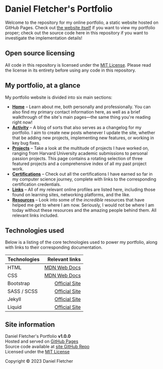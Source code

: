 # Daniel Fletcher's Portfolio

Welcome to the repository for my online portfolio, a static website hosted on GitHub Pages.
Check out [the website itself](https://www.daniel-fletcher-portfolio.com) if you want to view 
my portfolio proper; check out the source code here in this repository if you want to investigate 
the implementation details!


## Open source licensing

All code in this repository is licensed under the [MIT License](./LICENSE.md). Please read the 
license in its entirety before using any code in this repository.


## My portfolio, at a glance

My portfolio website is divided into six main sections:
- **[Home](https://www.daniel-fletcher-portfolio.com)** &ndash; Learn about me, both personally and professionally. You can also find my primary contact
information here, as well as a brief walkthrough of the site's main pages&mdash;the same thing you're reading right
now!
- **[Activity](https://www.daniel-fletcher-portfolio.com/activity)** &ndash; A blog of sorts that also serves as a changelog for my portfolio. I aim to create new
posts whenever I update the site, whether that be adding new projects, implementing new features, or working in key
bug fixes.
- **[Projects](https://www.daniel-fletcher-portfolio.com/projects)** &ndash; Take a look at the multitude of projects I have worked on, ranging from Harvard
University academic submissions to personal passion projects. This page contains a rotating selection of three
featured projects and a comprehensive index of all my past project work.
- **[Certifications](https://www.daniel-fletcher-portfolio.com/certifications)** &ndash; Check out all the certifications I have earned so far in my computer science
journey, complete with links to the corresponding certification credentials.
- **[Links](https://www.daniel-fletcher-portfolio.com/links)** &ndash; All of my relevant online profiles are listed here, including those found on learning
sites, networking platforms, and the like.
- **[Resources](https://www.daniel-fletcher-portfolio.com/resources)** &ndash; Look into some of the *incredible* resources that have helped me get to where I am now.
Seriously, I would not be where I am today without these resources and the amazing people behind them. All relevant
links included.


## Technologies used

Below is a listing of the core technologies used to power my portfolio, along with links to their corresponding
documentation.

| Technologies | Relevant links |
| :----------- | -------------: |
| HTML | [MDN Web Docs](https://developer.mozilla.org/en-US/docs/Web/HTML) |
| CSS | [MDN Web Docs](https://developer.mozilla.org/en-US/docs/Web/CSS) |
| Bootstrap | [Official Site](https://getbootstrap.com/docs/5.3/getting-started/introduction/) |
| SASS / SCSS | [Official Site](https://sass-lang.com/guide/) |
| Jekyll | [Official Site](https://jekyllrb.com/docs/) |
| Liquid | [Official Site](https://liquidjs.com/tutorials/intro-to-liquid.html) |


## Site information

Daniel Fletcher's Portfolio **v1.0.0**  
Hosted and served on [GitHub Pages](https://docs.github.com/en/pages)  
Source code available at [site GitHub Repo](https://github.com/DanielTheFletch/portfolio)  
Licensed under the [MIT License](./LICENSE.md)  

Copyright &copy; 2023 Daniel Fletcher
